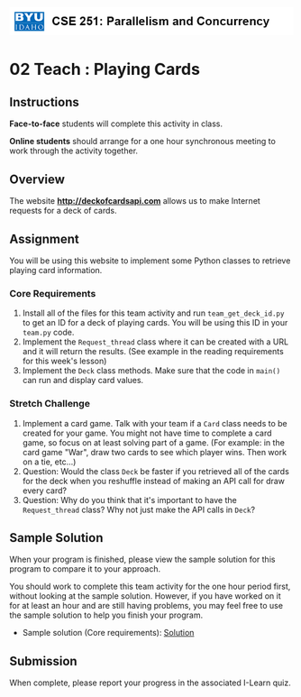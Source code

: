 ![](../site/banner.png)

# 02 Teach : Playing Cards

## Instructions

**Face-to-face** students will complete this activity in class.

**Online students** should arrange for a one hour synchronous meeting to work through the activity together.

## Overview

The website **http://deckofcardsapi.com** allows us to make Internet requests for a deck of cards.  

## Assignment

You will be using this website to implement some Python classes to retrieve playing card information.

### Core Requirements

1. Install all of the files for this team activity and run `team_get_deck_id.py` to get an ID for a deck of playing cards.  You will be using this ID in your `team.py` code.
2. Implement the `Request_thread` class where it can be created with a URL and it will return the results. (See example in the reading requirements for this week's lesson)
3. Implement the `Deck` class methods.  Make sure that the code in `main()` can run and display card values.


### Stretch Challenge

1. Implement a card game.  Talk with your team if a `Card` class needs to be created for your game.  You might not have time to complete a card game, so focus on at least solving part of a game.  (For example: in the card game "War", draw two cards to see which player wins.  Then work on a tie, etc...)
2. Question: Would the class `Deck` be faster if you retrieved all of the cards for the deck when you reshuffle instead of making an API call for draw every card?
3. Question: Why do you think that it's important to have the `Request_thread` class?  Why not just make the API calls in `Deck`?

## Sample Solution

When your program is finished, please view the sample solution for this program to compare it to your approach.

You should work to complete this team activity for the one hour period first, without looking at the sample solution. However, if you have worked on it for at least an hour and are still having problems, you may feel free to use the sample solution to help you finish your program.

- Sample solution (Core requirements): [Solution](team_solution.py)

## Submission

When complete, please report your progress in the associated I-Learn quiz.

